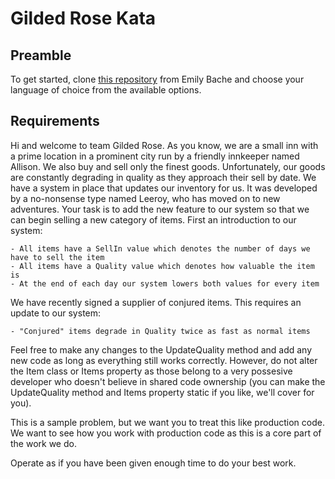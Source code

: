 # Gilded Rose Kata

## Preamble
To get started, clone [this repository](https://github.com/emilybache/GildedRose-Refactoring-Kata) from
Emily Bache and choose your language of choice from the available options.

## Requirements

Hi and welcome to team Gilded Rose. As you know, we are a small inn with a prime location in a
prominent city run by a friendly innkeeper named Allison. We also buy and sell only the finest goods.
Unfortunately, our goods are constantly degrading in quality as they approach their sell by date. We
have a system in place that updates our inventory for us. It was developed by a no-nonsense type named
Leeroy, who has moved on to new adventures. Your task is to add the new feature to our system so that
we can begin selling a new category of items. First an introduction to our system:

	- All items have a SellIn value which denotes the number of days we have to sell the item
	- All items have a Quality value which denotes how valuable the item is
	- At the end of each day our system lowers both values for every item

We have recently signed a supplier of conjured items. This requires an update to our system:

	- "Conjured" items degrade in Quality twice as fast as normal items

Feel free to make any changes to the UpdateQuality method and add any new code as long as everything
still works correctly. However, do not alter the Item class or Items property as those belong to a
very possesive developer who doesn't believe in shared code ownership (you can make the UpdateQuality
method and Items property static if you like, we'll cover for you).

This is a sample problem, but we want you to treat this like production code.
We want to see how you work with production code as this is a core part of the work we do.

Operate as if you have been given enough time to do your best work.
